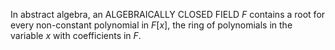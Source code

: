 In abstract algebra, an ALGEBRAICALLY CLOSED FIELD _F_ contains a root for every non-constant polynomial in _F_[_x_], the ring of polynomials in the variable _x_ with coefficients in _F_.
